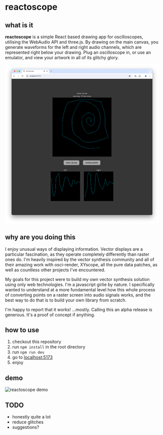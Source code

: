 # reactoscope

## what is it

**reactoscope** is a simple React based drawing app for oscilloscopes, utilising the WebAudio API and three.js. By drawing on the main canvas, you generate waveforms for the left and right audio channels, which are represented right below your drawing. Plug an oscilloscope in, or use an emulator, and view your artwork in all of its glitchy glory. 

![screenie](weird_spiral.png "screenie of reactoscope")

## why are you doing this

I enjoy unusual ways of displaying information. Vector displays are a particular fascination, as they operate completely differently than raster ones do. I'm heavily inspired by the vector synthesis community and all of their amazing work with osci-render, XYscope, all the pure data patches, as well as countless other projects I've encountered.

My goals for this project were to build my own vector synthesis solution using only web technologies. I'm a javascript girlie by nature. I specifically wanted to understand at a more fundamental level how this whole process of converting points on a raster screen into audio signals works, and the best way to do that is to build your own library from scratch. 

I'm happy to report that it works! ...mostly. Calling this an alpha release is generous. It's a proof of concept if anything.

## how to use

1. checkout this repository
2. run `npm install` in the root directory
3. run `npm run dev`
4. go to [localhost:5173](http://localhost:5173/)
5. enjoy

## demo

![reactoscope demo](reactoscope_demo.gif "demo gif")

## TODO

- honestly quite a lot
- reduce glitches
- suggestions?